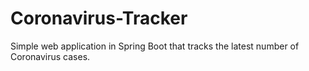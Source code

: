 # Coronavirus-Tracker

Simple web application in Spring Boot that tracks the latest number of Coronavirus cases. 


